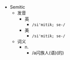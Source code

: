 - Semitic
  - 发音
    - 英
      - `/si'mitik; se-/`
    - 美
      - `/si'mitik; se-/`
  - 词义
    - n.
      - /a闪族人(语)(的)
